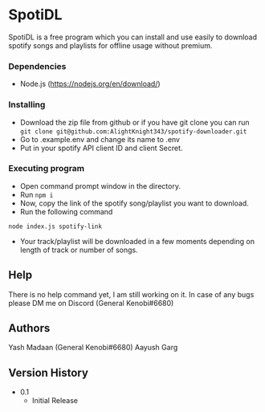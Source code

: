# SpotiDL

SpotiDL is a free program which you can install and use easily to download spotify songs and playlists for offline usage without premium.

### Dependencies
* Node.js (https://nodejs.org/en/download/)

### Installing
* Download the zip file from github or if you have git clone you can run 
```git clone git@github.com:AlightKnight343/spotify-downloader.git```
* Go to .example.env and change its name to .env
* Put in your spotify API client ID and client Secret. 

### Executing program
* Open command prompt window in the directory.
* Run ```npm i```
* Now, copy the link of the spotify song/playlist you want to download.
* Run the following command
```
node index.js spotify-link
```
* Your track/playlist will be downloaded in a few moments depending on length of track or number of songs.


## Help
There is no help command yet, I am still working on it. In case of any bugs please DM me on Discord (General Kenobi#6680)

## Authors
Yash Madaan (General Kenobi#6680)
Aayush Garg 

## Version History

* 0.1
    * Initial Release
